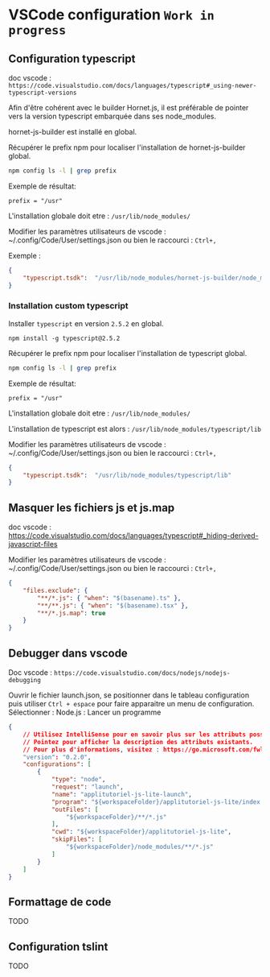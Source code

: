 # VSCode configuration `Work in progress`

## Configuration typescript

doc vscode : `https://code.visualstudio.com/docs/languages/typescript#_using-newer-typescript-versions`


Afin d'être cohérent avec le builder Hornet.js, il est préférable de pointer vers la version typescript embarquée dans ses node_modules.

hornet-js-builder est installé en global.

Récupérer le prefix npm pour localiser l'installation de hornet-js-builder global.

``` sh
npm config ls -l | grep prefix
```

Exemple de résultat:

``` shell
prefix = "/usr"
```

L'installation globale doit etre : `/usr/lib/node_modules/`

Modifier les paramètres utilisateurs de vscode : ~/.config/Code/User/settings.json ou bien le raccourci : `Ctrl+,`

Exemple :
``` json
{
    "typescript.tsdk":  "/usr/lib/node_modules/hornet-js-builder/node_modules/typescript/lib"
}
```

### Installation custom typescript


Installer `typescript` en version `2.5.2` en global.

``` shell
npm install -g typescript@2.5.2
```

Récupérer le prefix npm pour localiser l'installation de typescript global.

``` sh
npm config ls -l | grep prefix
```

Exemple de résultat:

``` shell
prefix = "/usr"
```

L'installation globale doit etre : `/usr/lib/node_modules/`

L'installation de typescript est alors : `/usr/lib/node_modules/typescript/lib`

Modifier les paramètres utilisateurs de vscode : ~/.config/Code/User/settings.json ou bien le raccourci : `Ctrl+,`

``` json
{
    "typescript.tsdk":  "/usr/lib/node_modules/typescript/lib"
}
```

## Masquer les fichiers js et js.map

doc vscode : https://code.visualstudio.com/docs/languages/typescript#_hiding-derived-javascript-files

Modifier les paramètres utilisateurs de vscode : ~/.config/Code/User/settings.json ou bien le raccourci : `Ctrl+,`

``` json
{
    "files.exclude": {
        "**/*.js": { "when": "$(basename).ts" },
        "**/**.js": { "when": "$(basename).tsx" },
        "**/*.js.map": true
    }
}
```

## Debugger dans vscode

Doc vscode : `https://code.visualstudio.com/docs/nodejs/nodejs-debugging`

Ouvrir le fichier launch.json, se positionner dans le tableau configuration puis utiliser `Ctrl + espace` pour faire apparaitre un menu de configuration.
Sélectionner : Node.js : Lancer un programme

``` json
{
    // Utilisez IntelliSense pour en savoir plus sur les attributs possibles.
    // Pointez pour afficher la description des attributs existants.
    // Pour plus d'informations, visitez : https://go.microsoft.com/fwlink/?linkid=830387
    "version": "0.2.0",
    "configurations": [
        {
            "type": "node",
            "request": "launch",
            "name": "applitutoriel-js-lite-launch",
            "program": "${workspaceFolder}/applitutoriel-js-lite/index.ts",
            "outFiles": [
                "${workspaceFolder}/**/*.js"
            ],
            "cwd": "${workspaceFolder}/applitutoriel-js-lite",
            "skipFiles": [
                "${workspaceFolder}/node_modules/**/*.js"
            ]
        }
    ]
}
```

## Formattage de code

TODO

## Configuration tslint

TODO

